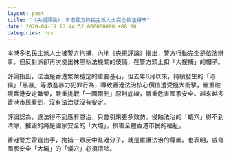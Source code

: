 ```yaml
---
layout: post
title: "《央視評論》：本港警方拘民主派人士完全依法辦事"
date: 2020-04-19 12:44:52.000000000 +08:00
categories: rss
---
```


本港多名民主派人士被警方拘捕，內地《央視評論》指出，警方行動完全是依法辦事，但反對派卻再次使出抹黑執法機關的伎倆，在警方頭上扣「大搜捕」的帽子。

評論指出，法治是香港繁榮穩定的重要基石，但去年6月以來，持續發生的「港獨」「黑暴」等激進暴力犯罪行為，導致香港法治核心價值遭受極大衝擊，嚴重破壞香港安定繁榮，嚴重挑戰「一國兩制」原則底線，嚴重危害國家安全。越來越多香港市民看到，沒有法治就沒有安定。

評論認為，違法得不到應有懲治，只會引來更多效仿。侵蝕法治的「蟻穴」得不到清除，摧毀的將是國家安全的「大壩」，損害全體香港市民的福祉。

香港警方雷霆出手，拘捕一眾反中亂港分子，就是維護法治的尊嚴。也表明，威脅國家安全「大壩」的「蟻穴」必須清除。
